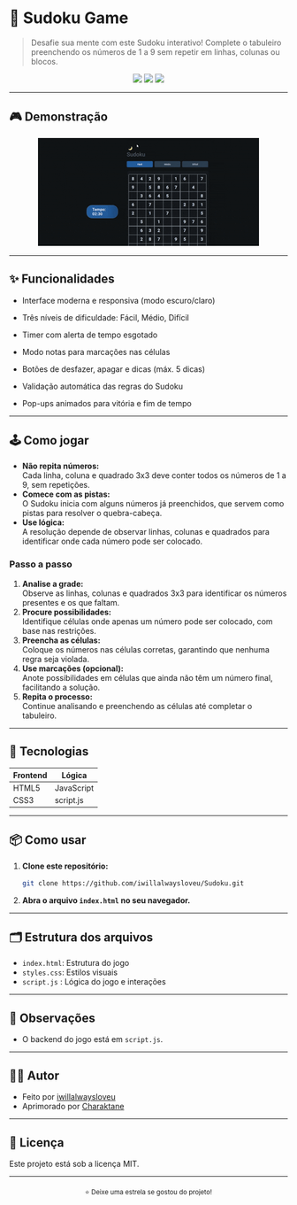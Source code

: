 # 🧩 Sudoku Game

> Desafie sua mente com este Sudoku interativo! Complete o tabuleiro preenchendo os números de 1 a 9 sem repetir em linhas, colunas ou blocos.

<p align="center">
  <img src="https://img.shields.io/badge/HTML5-E34F26?style=flat&logo=html5&logoColor=white"/>
  <img src="https://img.shields.io/badge/CSS3-1572B6?style=flat&logo=css3&logoColor=white"/>
  <img src="https://img.shields.io/badge/JavaScript-F7DF1E?style=flat&logo=javascript&logoColor=black"/>
</p>

---

## 🎮 Demonstração

<p align="center">
    <img src="demo.gif" alt="Sudoku em ação" width="400"/>
</p>

---

## ✨ Funcionalidades

- Interface moderna e responsiva (modo escuro/claro)

- Três níveis de dificuldade: Fácil, Médio, Difícil

- Timer com alerta de tempo esgotado

- Modo notas para marcações nas células

- Botões de desfazer, apagar e dicas (máx. 5 dicas)

- Validação automática das regras do Sudoku

- Pop-ups animados para vitória e fim de tempo

---

## 🕹️ Como jogar

- **Não repita números:**  
  Cada linha, coluna e quadrado 3x3 deve conter todos os números de 1 a 9, sem repetições.
- **Comece com as pistas:**  
  O Sudoku inicia com alguns números já preenchidos, que servem como pistas para resolver o quebra-cabeça.
- **Use lógica:**  
  A resolução depende de observar linhas, colunas e quadrados para identificar onde cada número pode ser colocado.

### Passo a passo

1. **Analise a grade:**  
   Observe as linhas, colunas e quadrados 3x3 para identificar os números presentes e os que faltam.
2. **Procure possibilidades:**  
   Identifique células onde apenas um número pode ser colocado, com base nas restrições.
3. **Preencha as células:**  
   Coloque os números nas células corretas, garantindo que nenhuma regra seja violada.
4. **Use marcações (opcional):**  
   Anote possibilidades em células que ainda não têm um número final, facilitando a solução.
5. **Repita o processo:**  
   Continue analisando e preenchendo as células até completar o tabuleiro.

---

## 🚀 Tecnologias

<div align="center">

| Frontend | Lógica      |
|----------|-------------|
| HTML5    | JavaScript  |
| CSS3     | script.js  |


</div>

---

## 📦 Como usar

1. **Clone este repositório:**
   ```bash
   git clone https://github.com/iwillalwaysloveu/Sudoku.git

2. **Abra o arquivo `index.html` no seu navegador.**
---

## 🗂️ Estrutura dos arquivos

- `index.html`: Estrutura do jogo
- `styles.css`: Estilos visuais
- `script.js` : Lógica do jogo e interações

---

## 📝 Observações

- O backend do jogo está em `script.js`.
---

## 👨‍💻 Autor

- Feito por [iwillalwaysloveu](https://github.com/iwillalwaysloveu)
- Aprimorado por [Charaktane](https://github.com/Charaktane)

---

## 📄 Licença

Este projeto está sob a licença MIT.

---

<p align="center">
  <sub>⭐️ Deixe uma estrela se gostou do projeto!</sub>
</p>
